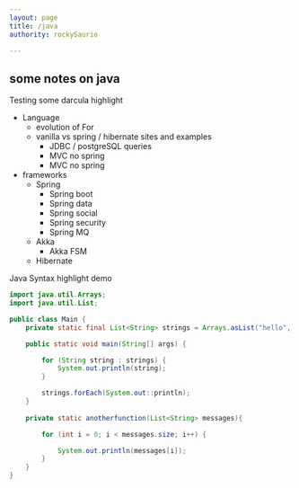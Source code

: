 ```yaml
---
layout: page
title: /java
authority: rockySaurio

---
```

## some notes on java

<p class="message">
Testing some darcula highlight
</p>

* Language
    * evolution of For
    * vanilla vs spring / hibernate sites and examples
        * JDBC / postgreSQL queries
        * MVC no spring
        * MVC no spring
* frameworks
    * Spring
        * Spring boot
        * Spring data
        * Spring social
        * Spring security
        * Spring MQ
    * Akka
        * Akka FSM
    * Hibernate


<p class="code-title">Java Syntax highlight demo</p>

``` java
import java.util.Arrays;
import java.util.List;

public class Main {
    private static final List<String> strings = Arrays.asList("hello", "World");

    public static void main(String[] args) {

        for (String string : strings) {
            System.out.println(string);
        }

        strings.forEach(System.out::println);
    }
    
    private static anotherfunction(List<String> messages){

        for (int i = 0; i < messages.size; i++) {

            System.out.println(messages[i]);
        }
    }
}
```

